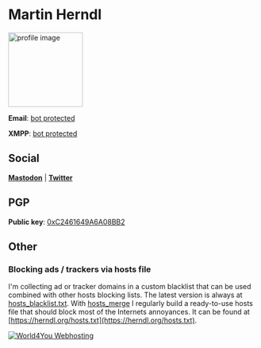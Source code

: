 # Martin Herndl
<img alt="profile image" srcset="
        profileimage_square_150.jpg,
        profileimage_square_150x2.jpg 2x,
        profileimage_square_150x3.jpg 3x,
        profileimage_square_150x4.jpg 4x
    " src="profileimage_square_150x4.jpg" width="150" height="150" id="profileimage" />

**Email**: [bot protected](mailto:gro.ldnreh@nitram)

**XMPP**: [bot protected](xmpp:ed.liamsid@pjonom)

## Social

<a href="https://phpc.social/@herndlm" rel="me"><strong>Mastodon</strong></a> |
[**Twitter**](https://twitter.com/herndlm)

## PGP

**Public key**: [0xC2461649A6A08BB2](https://herndl.org/pubkey.asc)

## Other

### Blocking ads / trackers via hosts file
I'm collecting ad or tracker domains in a custom blacklist that can be used combined with other hosts blocking lists. The latest version is always at [hosts_blacklist.txt](https://raw.githubusercontent.com/monojp/hosts_merge/master/hosts_blacklist.txt). With [hosts_merge](https://github.com/monojp/hosts_merge) I regularly build a ready-to-use hosts file that should block most of the Internets annoyances. It can be found at [https://herndl.org/hosts.txt](https://herndl.org/hosts.txt).


[![World4You Webhosting](w4y_button_1.jpg "World4You Webhosting")](https://www.world4you.com/?affid=9BB3EXJZGED)
